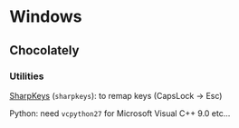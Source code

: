 Windows
=======

Chocolately
---------

### Utilities

[SharpKeys](https://github.com/randyrants/sharpkeys) (`sharpkeys`): to remap keys (CapsLock -> Esc)

Python: need `vcpython27` for Microsoft Visual C++ 9.0 etc...



